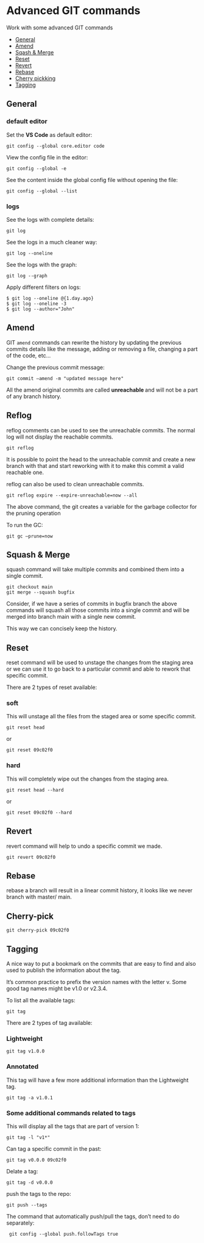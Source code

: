 # Advanced GIT commands

Work with some advanced GIT commands

- [General](#config)
- [Amend](#amend)
- [Sqash & Merge](#sqash-merge)
- [Reset](#reset)
- [Revert](#revert)
- [Rebase](#rebase)
- [Cherry pickking](#cherry-pick)
- [Tagging](#tag)

## General<span id="config"></span>

### default editor

Set the <b>VS Code</b> as default editor:

    git config --global core.editor code

View the config file in the editor:

    git config --global -e

See the content inside the global config file without opening the file:

    git config --global --list

### logs

See the logs with complete details:

    git log

See the logs in a much cleaner way:

    git log --oneline

See the logs with the graph:

    git log --graph

Apply different filters on logs:

    $ git log --oneline @{1.day.ago}
    $ git log --oneline -3
    $ git log --author="John"

## Amend<span id="amend"></span>

GIT `amend` commands can rewrite the history by updating the previous commits details like the message, adding or removing a file, changing a part of the code, etc...

Change the previous commit message:

    git commit —amend -m "updated message here"

All the amend original commits are called <b> unreachable </b>and will not be a part of any branch history.

## Reflog

reflog comments can be used to see the unreachable commits.
The normal log will not display the reachable commits.

    git reflog

It is possible to point the head to the unreachable commit and create a new branch with that and start reworking with it to make this commit a valid reachable one.

reflog can also be used to clean unreachable commits.

    git reflog expire --expire-unreachable=now --all

The above command, the git creates a variable for the garbage collector for the pruning operation

To run the GC:

    git gc —prune=now

## Squash & Merge <span id="sqash-merge"></span>

squash command will take multiple commits and combined them into a single commit.

    git checkout main
    git merge --squash bugfix

Consider, if we have a series of commits in bugfix branch
the above commands will squash all those commits into a single commit and will be merged into branch main with a single new commit.

This way we can concisely keep the history.

## Reset <span id="reset"></span>

reset command will be used to unstage the changes from the staging area
or we can use it to go back to a particular commit and able to rework that specific commit.

There are 2 types of reset available:

### soft

This will unstage all the files from the staged area or some specific commit.

    git reset head

  or

    git reset 09c02f0

### hard

This will completely wipe out the changes from the staging area.

    git reset head --hard

or

    git reset 09c02f0 --hard

## Revert <span id="revert"></span>

revert command will help to undo a specific commit we made.

    git revert 09c02f0

## Rebase <span id="rebase"></span>

rebase a branch will result in a linear commit history, it looks like we never branch with master/ main.

## Cherry-pick <span id="cherry-pick"></span>

    git cherry-pick 09c02f0

## Tagging <span id="tag"></span>

A nice way to put a bookmark on the commits that are easy to find and also used to publish the information about the tag.

It’s common practice to prefix the version names with the letter v. Some good tag names might be v1.0 or v2.3.4.

To list all the available tags:

    git tag

There are 2 types of tag available:

### Lightweight

    git tag v1.0.0

### Annotated

This tag will have a few more additional information than the Lightweight tag.

    git tag -a v1.0.1

### Some additional commands related to tags

This will display all the tags that are part of version 1:

    git tag -l "v1*"

Can tag a specific commit in the past:

    git tag v0.0.0 09c02f0

Delate a tag:

    git tag -d v0.0.0

push the tags to the repo:

    git push --tags

The command that automatically push/pull the tags, don’t need to do separately:

     git config --global push.followTags true
